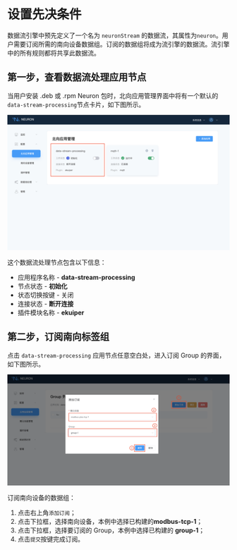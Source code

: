 # 设置先决条件

数据流引擎中预先定义了一个名为 `neuronStream` 的数据流，其属性为`neuron`。用户需要订阅所需的南向设备数据组。订阅的数据组将成为流引擎的数据流。流引擎中的所有规则都将共享此数据流。

## 第一步，查看数据流处理应用节点

当用户安装 .deb 或 .rpm Neuron 包时，北向应用管理界面中将有一个默认的`data-stream-processing`节点卡片，如下图所示。

![data-stream-rules-adapter](./assets/data-stream-rules-adapter.png)

这个数据流处理节点包含以下信息：

* 应用程序名称 - **data-stream-processing**
* 节点状态 - **初始化**
* 状态切换按键 - 关闭
* 连接状态 - **断开连接**
* 插件模块名称 - **ekuiper**

## 第二步，订阅南向标签组

点击 `data-stream-processing` 应用节点任意空白处，进入订阅 Group 的界面，如下图所示。

![data-stream-rules-sub](./assets/data-stream-rules-sub.png)

订阅南向设备的数据组：

1. 点击右上角`添加订阅`；
2. 点击下拉框，选择南向设备，本例中选择已构建的**modbus-tcp-1**；
3. 点击下拉框，选择要订阅的 Group，本例中选择已构建的 **group-1**；
4. 点击`提交`按键完成订阅。
